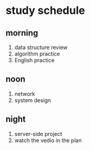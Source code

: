 # study schedule

## morning

1. data structure review
2. algorithm practice
3. English practice

## noon

1. network
2. system design

## night

1. server-side project
2. watch the vedio in the plan
